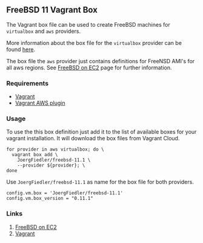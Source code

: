 ## FreeBSD 11 Vagrant Box

The Vagrant box file can be used to create FreeBSD machines for `virtualbox` and
`aws` providers.

More information about the box file for the `virtualbox` provider can be found
[here](https://github.com/JoergFiedler/freebsd-vagrant-base-box).

The box file the `aws` provider just contains definitions for FreeNSD AMI's for
all aws regions. See [FreeBSD on
EC2](http://www.daemonology.net/freebsd-on-ec2/) page for further information.

### Requirements

* [Vagrant](https://www.vagrantup.com)
* [Vagrant AWS plugin](https://github.com/mitchellh/vagrant-aws)

### Usage

To use the this box definition just add it to the list of
available boxes for your vagrant installation. It will download
the box files from Vagrant Cloud.

    for provider in aws virtualbox; do \
      vagrant box add \
        JoergFiedler/freebsd-11.1 \
        --provider ${provider}; \
    done

Use `JoergFiedler/freebsd-11.1` as name for the box file for both providers.

    config.vm.box = 'JoergFiedler/freebsd-11.1'
    config.vm.box_version = "0.11.1"

### Links

1. [FreeBSD on EC2](http://www.daemonology.net/freebsd-on-ec2/)
1. [Vagrant](https://www.vagrantup.com)
